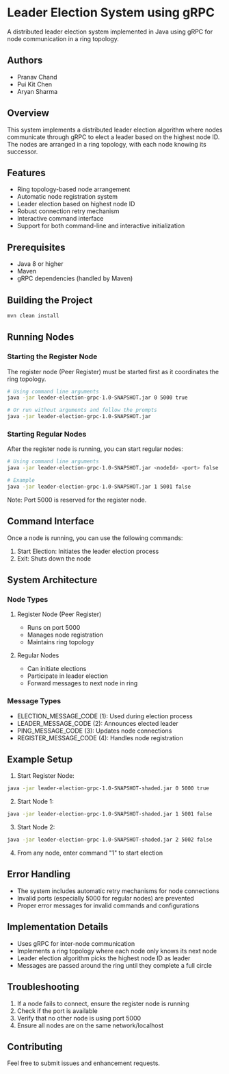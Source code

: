 # Leader Election System using gRPC

A distributed leader election system implemented in Java using gRPC for node communication in a ring topology.

## Authors
- Pranav Chand
- Pui Kit Chen
- Aryan Sharma

## Overview
This system implements a distributed leader election algorithm where nodes communicate through gRPC to elect a leader based on the highest node ID. The nodes are arranged in a ring topology, with each node knowing its successor.

## Features
- Ring topology-based node arrangement
- Automatic node registration system
- Leader election based on highest node ID
- Robust connection retry mechanism
- Interactive command interface
- Support for both command-line and interactive initialization

## Prerequisites
- Java 8 or higher
- Maven
- gRPC dependencies (handled by Maven)

## Building the Project
```bash
mvn clean install
```

## Running Nodes

### Starting the Register Node
The register node (Peer Register) must be started first as it coordinates the ring topology.

```bash
# Using command line arguments
java -jar leader-election-grpc-1.0-SNAPSHOT.jar 0 5000 true

# Or run without arguments and follow the prompts
java -jar leader-election-grpc-1.0-SNAPSHOT.jar
```

### Starting Regular Nodes
After the register node is running, you can start regular nodes:

```bash
# Using command line arguments
java -jar leader-election-grpc-1.0-SNAPSHOT.jar <nodeId> <port> false

# Example
java -jar leader-election-grpc-1.0-SNAPSHOT.jar 1 5001 false
```

Note: Port 5000 is reserved for the register node.

## Command Interface
Once a node is running, you can use the following commands:
1. Start Election: Initiates the leader election process
2. Exit: Shuts down the node

## System Architecture

### Node Types
1. Register Node (Peer Register)
    - Runs on port 5000
    - Manages node registration
    - Maintains ring topology

2. Regular Nodes
    - Can initiate elections
    - Participate in leader election
    - Forward messages to next node in ring

### Message Types
- ELECTION_MESSAGE_CODE (1): Used during election process
- LEADER_MESSAGE_CODE (2): Announces elected leader
- PING_MESSAGE_CODE (3): Updates node connections
- REGISTER_MESSAGE_CODE (4): Handles node registration

## Example Setup
1. Start Register Node:
```bash
java -jar leader-election-grpc-1.0-SNAPSHOT-shaded.jar 0 5000 true
```

2. Start Node 1:
```bash
java -jar leader-election-grpc-1.0-SNAPSHOT-shaded.jar 1 5001 false
```

3. Start Node 2:
```bash
java -jar leader-election-grpc-1.0-SNAPSHOT-shaded.jar 2 5002 false
```

4. From any node, enter command "1" to start election

## Error Handling
- The system includes automatic retry mechanisms for node connections
- Invalid ports (especially 5000 for regular nodes) are prevented
- Proper error messages for invalid commands and configurations

## Implementation Details
- Uses gRPC for inter-node communication
- Implements a ring topology where each node only knows its next node
- Leader election algorithm picks the highest node ID as leader
- Messages are passed around the ring until they complete a full circle

## Troubleshooting
1. If a node fails to connect, ensure the register node is running
2. Check if the port is available
3. Verify that no other node is using port 5000
4. Ensure all nodes are on the same network/localhost

## Contributing
Feel free to submit issues and enhancement requests.